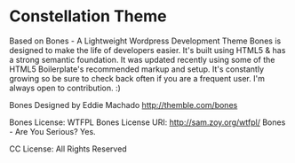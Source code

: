 Constellation Theme
========
Based on Bones - A Lightweight Wordpress Development Theme
Bones is designed to make the life of developers easier. It's built
using HTML5 & has a strong semantic foundation. It was updated recently
using some of the HTML5 Boilerplate's recommended markup and setup.
It's constantly growing so be sure to check back often if you are a
frequent user. I'm always open to contribution. :)

Bones Designed by Eddie Machado
http://themble.com/bones

Bones License: WTFPL
Bones License URI: http://sam.zoy.org/wtfpl/
Bones - Are You Serious? Yes.

CC License: All Rights Reserved
